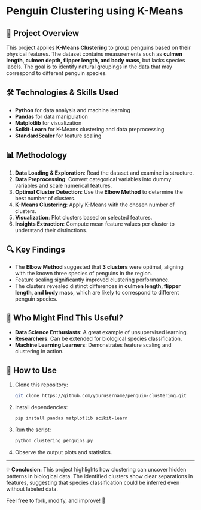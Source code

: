 # Penguin Clustering using K-Means

## 📌 Project Overview
This project applies **K-Means Clustering** to group penguins based on their physical features. The dataset contains measurements such as **culmen length, culmen depth, flipper length, and body mass**, but lacks species labels. The goal is to identify natural groupings in the data that may correspond to different penguin species.

## 🛠️ Technologies & Skills Used
- **Python** for data analysis and machine learning
- **Pandas** for data manipulation
- **Matplotlib** for visualization
- **Scikit-Learn** for K-Means clustering and data preprocessing
- **StandardScaler** for feature scaling

## 📊 Methodology
1. **Data Loading & Exploration**: Read the dataset and examine its structure.
2. **Data Preprocessing**: Convert categorical variables into dummy variables and scale numerical features.
3. **Optimal Cluster Detection**: Use the **Elbow Method** to determine the best number of clusters.
4. **K-Means Clustering**: Apply K-Means with the chosen number of clusters.
5. **Visualization**: Plot clusters based on selected features.
6. **Insights Extraction**: Compute mean feature values per cluster to understand their distinctions.

## 🔍 Key Findings
- The **Elbow Method** suggested that **3 clusters** were optimal, aligning with the known three species of penguins in the region.
- Feature scaling significantly improved clustering performance.
- The clusters revealed distinct differences in **culmen length, flipper length, and body mass**, which are likely to correspond to different penguin species.

## 🎯 Who Might Find This Useful?
- **Data Science Enthusiasts**: A great example of unsupervised learning.
- **Researchers**: Can be extended for biological species classification.
- **Machine Learning Learners**: Demonstrates feature scaling and clustering in action.

## 📂 How to Use
1. Clone this repository:
   ```bash
   git clone https://github.com/yourusername/penguin-clustering.git
   ```
2. Install dependencies:
   ```bash
   pip install pandas matplotlib scikit-learn
   ```
3. Run the script:
   ```bash
   python clustering_penguins.py
   ```
4. Observe the output plots and statistics.

---
💡 **Conclusion**: This project highlights how clustering can uncover hidden patterns in biological data. The identified clusters show clear separations in features, suggesting that species classification could be inferred even without labeled data.

Feel free to fork, modify, and improve! 🚀


